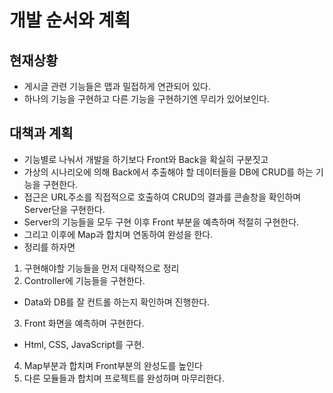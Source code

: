 # 개발 순서와 계획
## 현재상황
- 게시글 관련 기능들은 맵과 밀접하게 연관되어 있다.
- 하나의 기능을 구현하고 다른 기능을 구현하기엔 무리가 있어보인다.
## 대책과 계획
- 기능별로 나눠서 개발을 하기보다 Front와 Back을 확실히 구분짓고
- 가상의 시나리오에 의해 Back에서 추출해야 할 데이터들을 DB에 CRUD를 하는 기능을 구현한다.
- 접근은 URL주소를 직접적으로 호출하여 CRUD의 결과를 콘솔창을 확인하며 Server단을 구현한다.
- Server의 기능들을 모두 구현 이후 Front 부분을 예측하며 적절히 구현한다.
- 그리고 이후에 Map과 합치며 연동하여 완성을 한다.
- 정리를 하자면
1. 구현해야할 기능들을 먼저 대략적으로 정리
2. Controller에 기능들을 구현한다.
 - Data와 DB를 잘 컨트롤 하는지 확인하며 진행한다.
3. Front 화면을 예측하며 구현한다.
 - Html, CSS, JavaScript를 구현.
4. Map부분과 합치며 Front부분의 완성도를 높인다
5. 다른 모듈들과 합치며 프로젝트를 완성하며 마무리한다.